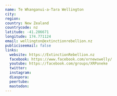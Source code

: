 ```yaml
---
name: Te Whanganui-a-Tara Wellington
city:
region:
country: New Zealand
countrycode: nz
latitude: -41.286671
longitude: 174.771124
email: wellington@extinctionrebellion.nz
publiciseemail: false
links:
  website: https://ExtinctionRebellion.nz
  facebook: https://www.facebook.com/xrnewswelly/
  youtube: https://facebook.com/groups/XRPoneke
  twitter:
  instagram:
  diaspora:
  peertube:
  mastodon:
---
```

